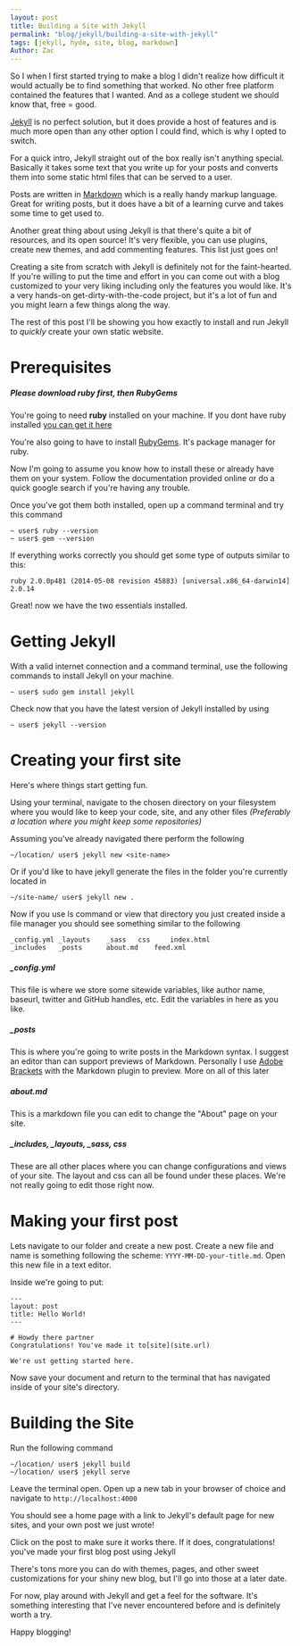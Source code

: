 ```yaml
---
layout: post
title: Building a Site with Jekyll
permalink: "blog/jekyll/building-a-site-with-jekyll"
tags: [jekyll, hyde, site, blog, markdown]
Author: Zac
---
```


So I when I first started trying to make a blog I didn't realize how difficult it would actually be to find something that worked. No other free platform contained the features that I wanted. And as a college student we should know that, free = good.

[Jekyll](http://jekyllrb.com/) is no perfect solution, but it does provide a host of features and is much more open than any other option I could find, which is why I opted to switch.

For a quick intro, Jekyll straight out of the box really isn't anything special. Basically it takes some text that you write up for your posts and converts them into some static html files that can be served to a user.

Posts are written in [Markdown](http://en.wikipedia.org/wiki/Markdown) which is a really handy markup language. Great for writing posts, but it does have a bit of a learning curve and takes some time to get used to.

Another great thing about using Jekyll is that there's quite a bit of resources, and its open source! It's very flexible, you can use plugins, create new themes, and add commenting features. This list just goes on!

Creating a site from scratch with Jekyll is definitely not for the faint-hearted. If you're willing to put the time and effort in you can come out with a blog customized to your very liking including only the features you would like. It's a very hands-on get-dirty-with-the-code project, but it's a lot of fun and you might learn a few things along the way.

The rest of this post I'll be showing you how exactly to install and run Jekyll to *quickly* create your own static website.

# Prerequisites

##### **Please download ruby first, then RubyGems**

You're going to need **ruby** installed on your machine. If you dont have ruby installed [you can get it here](https://www.ruby-lang.org/en/downloads/)

You're also going to have to install [RubyGems](https://rubygems.org/pages/download). It's package manager for ruby. 

Now I'm going to assume you know how to install these or already have them on your system. Follow the documentation provided online or do a quick google search if you're having any trouble.

Once you've got them both installed, open up a command terminal and try this command

    ~ user$ ruby --version
    ~ user$ gem --version

If everything works correctly you should get some type of outputs similar to this: 

    ruby 2.0.0p481 (2014-05-08 revision 45883) [universal.x86_64-darwin14]
    2.0.14

Great! now we have the two essentials installed. 

# Getting Jekyll


With a valid internet connection and a command terminal, use the following commands to install Jekyll on your machine.

    ~ user$ sudo gem install jekyll
    
Check now that you have the latest version of Jekyll installed by using 

    ~ user$ jekyll --version
    
# Creating your first site

Here's where things start getting fun.

Using your terminal, navigate to the chosen directory on your filesystem where you would like to keep your code, site, and any other files *(Preferably a location where you might keep some repositories)*

Assuming you've already navigated there perform the following

    ~/location/ user$ jekyll new <site-name>
    
Or if you'd like to have jekyll generate the files in the folder you're currently located in

    ~/site-name/ user$ jekyll new .
    
Now if you use ls command or view that directory you just created inside a file manager you should see something similar to the following

    _config.yml	_layouts    _sass	css		index.html
    _includes	_posts		about.md	feed.xml


##### _config.yml

This file is where we store some sitewide variables, like author name, baseurl, twitter and GitHub handles, etc. Edit the variables in here as you like.

##### _posts

This is where you're going to write posts in the Markdown syntax. I suggest an editor than can support previews of Markdown. Personally I use [Adobe Brackets](http://brackets.io) with the Markdown plugin to preview. More on all of this later

##### about.md 

This is a markdown file you can edit to change the "About" page on your site.

##### _includes, _layouts, _sass, css

These are all other places where you can change configurations and views of your site. The layout and css can all be found under these places. We're not really going to edit those right now.


# Making your first post

Lets navigate to our folder and create a new post. Create a new file and name is something following the scheme: `YYYY-MM-DD-your-title.md`. Open this new file in a text editor.

Inside we're going to put:

    ---
    layout: post
    title: Hello World!
    ---
    
    # Howdy there partner
    Congratulations! You've made it to[site](site.url)
    
    We're ust getting started here.
    
Now save your document and return to the terminal that has navigated inside of your site's directory.

# Building the Site

Run the following command

    ~/location/ user$ jekyll build
    ~/location/ user$ jekyll serve
    
Leave the terminal open. Open up a new tab in your browser of choice and navigate to `http://localhost:4000`

You should see a home page with a link to Jekyll's default page for new sites, and your own post we just wrote!

Click on the post to make sure it works there. If it does, congratulations! you've made your first blog post using Jekyll

There's tons more you can do with themes, pages, and other sweet customizations for your shiny new blog, but I'll go into those at a later date.

For now, play around with Jekyll and get a feel for the software. It's something interesting that I've never encountered before and is definitely worth a try.

Happy blogging!
